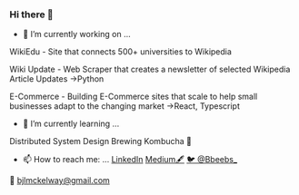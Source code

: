 ### Hi there 👋

- 🔭 I’m currently working on ...

WikiEdu - Site that connects 500+ universities to Wikipedia


Wiki Update - Web Scraper that creates a newsletter of selected Wikipedia Article Updates →Python


E-Commerce - Building E-Commerce sites that scale to help small businesses adapt to the changing market →React, Typescript


- 🌱 I’m currently learning ...

Distributed System Design
Brewing Kombucha 🍶

- 📫 How to reach me: ...
[LinkedIn](https://www.linkedin.com/in/bailey-mckelway/)
[Medium🖋](https://medium.com/@bjlmckelway)
[🐦 @Bbeebs_](https://twitter.com/Bbeebs_)

📧 bjlmckelway@gmail.com


